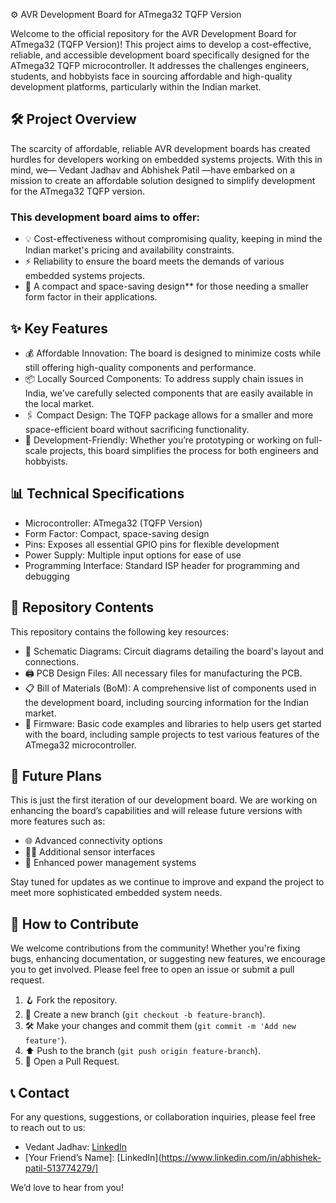 ⚙️ AVR Development Board for ATmega32 TQFP Version

Welcome to the official repository for the AVR Development Board for ATmega32 (TQFP Version)! This project aims to develop a cost-effective, reliable, and accessible development board specifically designed for the ATmega32 TQFP microcontroller. It addresses the challenges engineers, students, and hobbyists face in sourcing affordable and high-quality development platforms, particularly within the Indian market.

## 🛠️ Project Overview

The scarcity of affordable, reliable AVR development boards has created hurdles for developers working on embedded systems projects. With this in mind, we— Vedant Jadhav and Abhishek Patil —have embarked on a mission to create an affordable solution designed to simplify development for the ATmega32 TQFP version.

### This development board aims to offer:
- 💡 Cost-effectiveness without compromising quality, keeping in mind the Indian market's pricing and availability constraints.
- ⚡ Reliability to ensure the board meets the demands of various embedded systems projects.
- 🧩 A compact and space-saving design** for those needing a smaller form factor in their applications.

## ✨ Key Features

- 💰 Affordable Innovation: The board is designed to minimize costs while still offering high-quality components and performance.
- 📦 Locally Sourced Components: To address supply chain issues in India, we’ve carefully selected components that are easily available in the local market.
- 🖇️ Compact Design: The TQFP package allows for a smaller and more space-efficient board without sacrificing functionality.
- 🔧 Development-Friendly: Whether you’re prototyping or working on full-scale projects, this board simplifies the process for both engineers and hobbyists.

## 📊 Technical Specifications

- Microcontroller: ATmega32 (TQFP Version)
- Form Factor: Compact, space-saving design
- Pins: Exposes all essential GPIO pins for flexible development
- Power Supply: Multiple input options for ease of use
- Programming Interface: Standard ISP header for programming and debugging

## 📂 Repository Contents

This repository contains the following key resources:

- 📝 Schematic Diagrams: Circuit diagrams detailing the board's layout and connections.
- 🖨️ PCB Design Files: All necessary files for manufacturing the PCB.
- 📋 Bill of Materials (BoM): A comprehensive list of components used in the development board, including sourcing information for the Indian market.
- 🔧 Firmware: Basic code examples and libraries to help users get started with the board, including sample projects to test various features of the ATmega32 microcontroller.

## 🚀 Future Plans

This is just the first iteration of our development board. We are working on enhancing the board’s capabilities and will release future versions with more features such as:
- 🌐 Advanced connectivity options
- 🧑‍🔧 Additional sensor interfaces
- 🔋 Enhanced power management systems

Stay tuned for updates as we continue to improve and expand the project to meet more sophisticated embedded system needs.

## 🤝 How to Contribute

We welcome contributions from the community! Whether you're fixing bugs, enhancing documentation, or suggesting new features, we encourage you to get involved. Please feel free to open an issue or submit a pull request.

1. 🪝 Fork the repository.
2. 🌱 Create a new branch (`git checkout -b feature-branch`).
3. 🛠️ Make your changes and commit them (`git commit -m 'Add new feature'`).
4. ⬆️ Push to the branch (`git push origin feature-branch`).
5. 🔄 Open a Pull Request.

## 📞 Contact

For any questions, suggestions, or collaboration inquiries, please feel free to reach out to us:

- Vedant Jadhav: [LinkedIn](https://www.linkedin.com/in/vedant-jadhav-912a8b260/)  
- [Your Friend’s Name]: [LinkedIn](https://www.linkedin.com/in/abhishek-patil-513774279/]

We’d love to hear from you!

